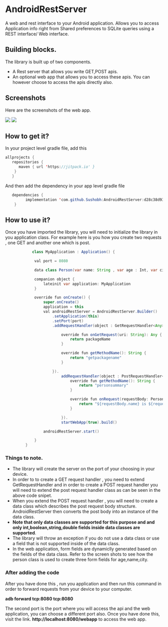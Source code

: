 # AndroidRestServer
A web and rest interface to your Android application. Allows you to access Application info right from Shared preferences
to SQLite queries using a REST interface/ Web interface.

## Building blocks.
   The library is built up of two components.
   - A Rest server that allows you write GET,POST apis.
   - An optional web app that allows you to access these apis. You can however choose to access the apis directly also.
   
## Screenshots
   Here are the screenshots of the web app.

   ![](https://raw.github.com/Sushobh/AndroidRestServer/master/Screenshot2.png)
   ![](https://raw.github.com/Sushobh/AndroidRestServer/master/Screenshot1.png)



## How to get it?

In your project level gradle file, add this

```kotlin
allprojects {
   repositories {
	  maven { url 'https://jitpack.io' }
	}
   }
```
And then add the dependency in your app level gradle file
```java
   dependencies {
		 implementation 'com.github.Sushobh:AndroidRestServer:d28c38d93b'
    }
```
  
## How to use it? 
   Once you have imported the library,  you will need to initialize the library in you application class.
   For example here is you how you create two requests , one GET and another one which is post.
   ```java
               class MyApplication : Application() {

                val port = 8080

                data class Person(var name: String , var age : Int, var city : String)

                companion object {
                    lateinit var application: MyApplication
                }

                override fun onCreate() {
                    super.onCreate()
                    application = this
                    val androidRestServer = AndroidRestServer.Builder()
                        .setApplication(this)
                        .setPort(port)
                        .addRequestHandler(object : GetRequestHandler<Any>(){

                            override fun onGetRequest(uri: String): Any {
                                return packageName
                            }

                            override fun getMethodName(): String {
                                return "getpackagename"
                            }

                        }).
                            addRequestHandler(object : PostRequestHandler<Person,Any> (Person::class){
                                override fun getMethodName(): String {
                                    return "personsummary"
                                }

                                override fun onRequest(requestBody: Person): Any {
                                    return "${requestBody.name} is ${requestBody.age} years of age and lives in     ${requestBody.city}."
                                }

                            }).
                            startWebApp(true).build()

                    androidRestServer.start()

                }
            }
   
   ```
   
   ### Things to note.
   - The library will create the server on the port of your choosing in your device. 
   - In order to to create a GET request handler , you need to extend GetRequestHandler and in order to create a POST request 
   handler you will need to extend the post request handler class as can be seen in the above code snipet.
   - When you extend the POST request handler , you will need to create a data class which describes the post request body
      structure. AndroidRestServer then converts the post body into an instance of the data class.
   -  **Note that only data     classes are supported for this purpose and and only int,boolean,string,double fields inside data classes are supported**.   
   -  The library will throw an exception if you do not use a data class or use a field that is not supported inside of the data class.   
  -  In the web application, form fields are dynamiclly generated based on the fields of the data class. Refer to the screen shots to see how the person class is used to create three form fields for age,name,city.  
  
  
  ### After adding the code
   After you have done this , run you application and then run this command in order to forward requests from your device to
    your computer.
    
   **adb forward tcp:8080 tcp:8080**
    
   The second port is the port where you will access the api and the web application, you can choose a different port also.
   Once you have done this, visit the link.
   **http://localhost:8080/webapp** to access the web app.
   

    
    
   
   
   
   
